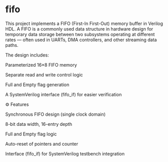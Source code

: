 # fifo

This project implements a FIFO (First-In First-Out) memory buffer in Verilog HDL.
A FIFO is a commonly used data structure in hardware design for temporary data storage between two subsystems operating at different rates — often used in UARTs, DMA controllers, and other streaming data paths.

The design includes:

Parameterized 16×8 FIFO memory

Separate read and write control logic

Full and Empty flag generation

A SystemVerilog interface (fifo_if) for easier verification

⚙️ Features

Synchronous FIFO design (single clock domain)

8-bit data width, 16-entry depth

Full and Empty flag logic

Auto-reset of pointers and counter

Interface (fifo_if) for SystemVerilog testbench integration
